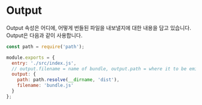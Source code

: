Output
===
Output 속성은 어디에, 어떻게 번들된 파일을 내보낼지에 대한 내용을 담고 있습니다. Output은 다음과 같이 사용합니다.
```javascript
const path = require('path');

module.exports = {
  entry: './src/index.js',
  // output.filename = name of bundle, output.path = where it to be emitted.
  output: {
    path: path.resolve(__dirname, 'dist'),
    filename: 'bundle.js'
  }
};
```